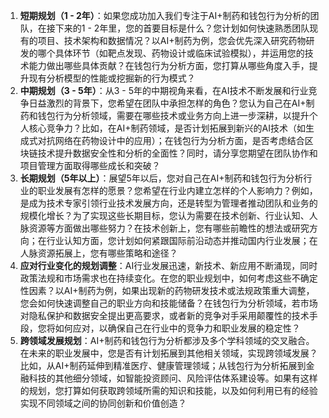 1. **短期规划（1 - 2年）**：如果您成功加入我们专注于AI+制药和钱包行为分析的团队，在接下来的1 - 2年里，您的首要目标是什么？您计划如何快速熟悉团队现有的项目、技术架构和数据情况？以AI+制药为例，您会优先深入研究药物研发的哪个具体环节（如靶点发现、药物设计或临床试验模拟），并运用您的技术能力做出哪些具体贡献？在钱包行为分析方面，您打算从哪些角度入手，提升现有分析模型的性能或挖掘新的行为模式？
2. **中期规划（3 - 5年）**：从3 - 5年的中期视角来看，在AI技术不断发展和行业竞争日益激烈的背景下，您希望在团队中承担怎样的角色？您认为自己在AI+制药和钱包行为分析领域，需要在哪些技术或业务方向上进一步深耕，以提升个人核心竞争力？比如，在AI+制药领域，是否计划拓展到新兴的AI技术（如生成式对抗网络在药物设计中的应用）；在钱包行为分析方面，是否考虑结合区块链技术提升数据安全性和分析的全面性？同时，请分享您期望在团队协作和项目管理方面取得哪些成长和突破？
3. **长期规划（5年以上）**：展望5年以后，您对自己在AI+制药和钱包行为分析行业的职业发展有怎样的愿景？您希望在行业内建立怎样的个人影响力？例如，是成为技术专家引领行业技术发展方向，还是转型为管理者推动团队和业务的规模化增长？为了实现这些长期目标，您认为需要在技术创新、行业认知、人脉资源等方面做出哪些努力？在技术创新上，您有哪些前瞻性的想法或研究方向；在行业认知方面，您计划如何紧跟国际前沿动态并推动国内行业发展；在人脉资源拓展上，您有哪些策略和途径？
4. **应对行业变化的规划调整**：AI行业发展迅速，新技术、新应用不断涌现，同时政策法规和市场需求也在持续变化。在您的职业规划中，如何考虑这些不确定性因素？以AI+制药为例，如果出现新的药物研发技术或法规政策重大调整，您会如何快速调整自己的职业方向和技能储备？在钱包行为分析领域，若市场对隐私保护和数据安全提出更高要求，或者新的竞争对手采用颠覆性的技术手段，您将如何应对，以确保自己在行业中的竞争力和职业发展的稳定性？
5. **跨领域发展规划**：AI+制药和钱包行为分析都涉及多个学科领域的交叉融合。在未来的职业发展中，您是否有计划拓展到其他相关领域，实现跨领域发展？比如，从AI+制药延伸到精准医疗、健康管理领域；从钱包行为分析拓展到金融科技的其他细分领域，如智能投资顾问、风险评估体系建设等。如果有这样的规划，您打算如何获取跨领域所需的知识和技能，以及如何利用已有的经验实现不同领域之间的协同创新和价值创造？ 
